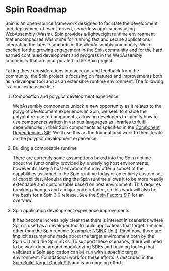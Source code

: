 # Spin Roadmap

Spin is an open-source framework designed to facilitate the development and deployment of event-driven, serverless applications using WebAssembly (Wasm). Spin provides a lightweight runtime environment that encompasses Wasmtime for running fast and secure applications integrating the latest standards in the WebAssembly community. We’re excited for the growing engagement in the Spin community and for the hard earned continued development and progress in the WebAssembly community that are incorporated in the Spin project.

Taking these considerations into account and feedback from the community, the Spin project is focusing on features and improvements both as a developer tool and as an extensible runtime environment. The following is a non-exhaustive list:

1. Composition and polyglot development experience
   
   WebAssembly components unlock a new opportunity as it relates to the polyglot development experience. In Spin, we seek to enable the polyglot re-use of components, allowing developers to specify how to use components written in various languages as libraries to fulfill dependencies in their Spin components as specified in the [Component Dependencies SIP](https://github.com/fermyon/spin/pull/2543). We’ll use this as the foundational work to then iterate on the polyglot development experience.

2. Building a composable runtime
   
   There are currently some assumptions baked into the Spin runtime about the functionality provided by underlying host environments, however it’s likely a host environment may offer a subset of the capabilities assumed in the Spin runtime today or an entirely custom set of capabilities. Modularizing the Spin runtime allows it to be more readily extendable and customizable based on host environment. This requires breaking changes and a major code refactor, so this work will also be the basis for a Spin 3.0 release. See the [Spin Factors SIP](https://github.com/fermyon/spin/pull/2518) for an overview.

3. Spin application development experience improvements
   
   It has become increasingly clear that there is interest in scenarios where Spin is used as a developer tool to build applications that target runtimes other than the Spin runtime (example: [NGINX Unit](https://unit.nginx.org/news/2024/fermyon-spin-rust-sdk/)). Right now, there are implicit assumptions made about the target environment both by the Spin CLI and the Spin SDKs. To support these scenarios, there will need to be work done around modularizing SDKs and building tooling that validates a Spin application can be run with a specific target environment. Foundational work for these efforts is described in the [Spin Build Target Check SIP](https://github.com/fermyon/spin/pull/2556) and is an ongoing effort.
